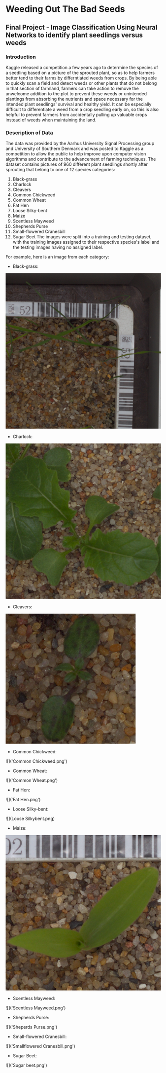 # Weeding Out The Bad Seeds
## Final Project - Image Classification Using Neural Networks to identify plant seedlings versus weeds

### Introduction

Kaggle released a competition a few years ago to determine the species of a seedling based on a picture of the sprouted plant, so as to help farmers better tend to their farms by differntiated weeds from crops.  By being able to quickly scan a field and detect weeds or other plants that do not belong in that section of farmland, farmers can take action to remove the unwelcome addition to the plot to prevent these weeds or unintended plantings from absorbing the nutrients and space necessary for the intended plant seedlings' survival and healthy yield.
It can be especially difficult to differentiate a weed from a crop seedling early on, so this is also helpful to prevent farmers from accidentally pulling up valuable crops instead of weeds when maintaining the land.

### Description of Data

The data was provided by the Aarhus University Signal Processing group and University of Southern Denmark and was posted to Kaggle as a competition to allow the public to help improve upon computer vision algorithms and contribute to the advancement of farming techniques.
The dataset contains pictures of 960 different plant seedlings shortly after sprouting that belong to one of 12 species categories:
  1. Black-grass
  2. Charlock
  3. Cleavers
  4. Common Chickweed
  5. Common Wheat
  6. Fat Hen
  7. Loose Silky-bent
  8. Maize
  9. Scentless Mayweed
  10. Shepherds Purse
  11. Small-flowered Cranesbill
  12. Sugar Beet
The images were split into a training and testing dataset, with the training images assigned to their respective species's label and the testing images having no assigned label.

For example, here is an image from each category:

  * Black-grass:
  
  ![](Blackgrass.png)
  
  * Charlock:

  ![](Charlock.png)
  
  * Cleavers:
  
  ![](Cleavers.png)
  
  * Common Chickweed:
  
  ![]('Common Chickweed.png')
  
  * Common Wheat:
  
  ![]('Common Wheat.png')
  
  * Fat Hen:
  
  ![]('Fat Hen.png')
  
  * Loose Silky-bent:
  
  ![](Loose Silkybent.png)
  
  * Maize:
  
  ![](Maize.png)
  
  * Scentless Mayweed:
  
  ![]('Scentless Mayweed.png')
  
  * Shepherds Purse:
  
  ![]('Sheperds Purse.png')
  
  * Small-flowered Cranesbill:
 
 ![]('Smallflowered Cranesbill.png')
  
  * Sugar Beet:
  
  ![]('Sugar beet.png')

###  
